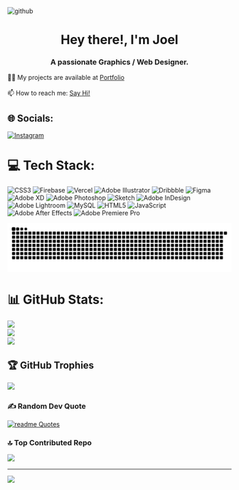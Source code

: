 ![github](https://github.com/Jo-erl/Jo-erl/assets/133300552/33db47d6-1e7b-4298-b1f4-51c680625b4b)

<h1 align="center">Hey there!, I'm Joel</h1>
<h3 align="center">A passionate Graphics / Web Designer.</h3>

👨‍💻 My projects are available at <a href="https://jo-erl.github.io/joelanangportfolio/" target="_blank">Portfolio</a> <br><br>
📫 How to reach me: <a href="mailto:jo.erl444@gmail.com">Say Hi!</a>




## 🌐 Socials:
[![Instagram](https://img.shields.io/badge/Instagram-%23E4405F.svg?logo=Instagram&logoColor=white)](https://instagram.com/jo.erl) 

# 💻 Tech Stack:
![CSS3](https://img.shields.io/badge/css3-%231572B6.svg?style=for-the-badge&logo=css3&logoColor=white) ![Firebase](https://img.shields.io/badge/firebase-%23039BE5.svg?style=for-the-badge&logo=firebase) ![Vercel](https://img.shields.io/badge/vercel-%23000000.svg?style=for-the-badge&logo=vercel&logoColor=white) ![Adobe Illustrator](https://img.shields.io/badge/adobeillustrator-%23FF9A00.svg?style=for-the-badge&logo=adobeillustrator&logoColor=white) ![Dribbble](https://img.shields.io/badge/Dribbble-EA4C89?style=for-the-badge&logo=dribbble&logoColor=white) 	![Figma](https://img.shields.io/badge/figma-%23F24E1E.svg?style=for-the-badge&logo=figma&logoColor=white) ![Adobe XD](https://img.shields.io/badge/Adobe%20XD-470137?style=for-the-badge&logo=Adobe%20XD&logoColor=#FF61F6) ![Adobe Photoshop](https://img.shields.io/badge/adobephotoshop-%2331A8FF.svg?style=for-the-badge&logo=adobephotoshop&logoColor=white) ![Sketch](https://img.shields.io/badge/Sketch-FFB387?style=for-the-badge&logo=sketch&logoColor=black) ![Adobe InDesign](https://img.shields.io/badge/Adobe%20InDesign-49021F?style=for-the-badge&logo=adobeindesign&logoColor=white) ![Adobe Lightroom](https://img.shields.io/badge/Adobe%20Lightroom-31A8FF.svg?style=for-the-badge&logo=Adobe%20Lightroom&logoColor=white) ![MySQL](https://img.shields.io/badge/mysql-%2300f.svg?style=for-the-badge&logo=mysql&logoColor=white) ![HTML5](https://img.shields.io/badge/html5-%23E34F26.svg?style=for-the-badge&logo=html5&logoColor=white) ![JavaScript](https://img.shields.io/badge/javascript-%23323330.svg?style=for-the-badge&logo=javascript&logoColor=%23F7DF1E) ![Adobe After Effects](https://img.shields.io/badge/Adobe%20After%20Effects-9999FF.svg?style=for-the-badge&logo=Adobe%20After%20Effects&logoColor=white) ![Adobe Premiere Pro](https://img.shields.io/badge/Adobe%20Premiere%20Pro-9999FF.svg?style=for-the-badge&logo=Adobe%20Premiere%20Pro&logoColor=white)

![Snake animation](https://github.com/Emily-Sousa/Emily-Sousa/blob/output/github-contribution-grid-snake.svg)

# 📊 GitHub Stats:
![](https://github-readme-stats.vercel.app/api?username=Jo-erl&theme=dark&hide_border=false&include_all_commits=false&count_private=false)<br/>
![](https://github-readme-streak-stats.herokuapp.com/?user=Jo-erl&theme=dark&hide_border=false)<br/>
![](https://github-readme-stats.vercel.app/api/top-langs/?username=Jo-erl&theme=dark&hide_border=false&include_all_commits=false&count_private=false&layout=compact)

## 🏆 GitHub Trophies
![](https://github-profile-trophy.vercel.app/?username=Jo-erl&theme=radical&no-frame=false&no-bg=false&margin-w=4)

### ✍️ Random Dev Quote
[![readme Quotes](https://quotes-github-readme.vercel.app/api?type=vertical)](https://github.com/piyushsuthar/github-readme-quotes)

### 🔝 Top Contributed Repo
![](https://github-contributor-stats.vercel.app/api?username=Jo-erl&limit=5&theme=dark&combine_all_yearly_contributions=true)

---
[![](https://visitcount.itsvg.in/api?id=Jo-erl&icon=0&color=0)](https://visitcount.itsvg.in)

<!-- Proudly created with GPRM ( https://gprm.itsvg.in ) -->
